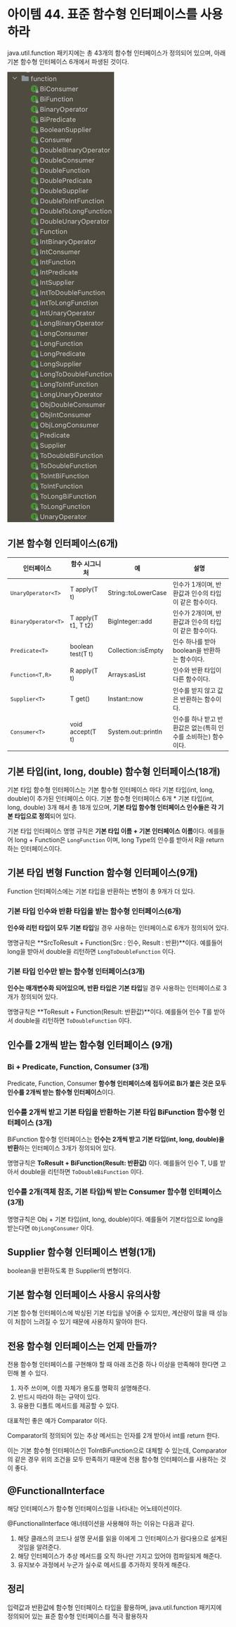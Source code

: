 # 아이템 44. 표준 함수형 인터페이스를 사용하라

java.util.function 패키지에는 총 43개의 함수형 인터페이스가 정의되어 있으며, 아래 기본 함수형 인터페이스 6개에서 파생된 것이다.

![1](./images/1.png)

## 기본 함수형 인터페이스(6개)

|인터페이스|함수 시그니처|예|설명|
|------|---|---|---|
| `UnaryOperator<T>` |T apply(T t)|String::toLowerCase|인수가 1개이며, 반환값과 인수의 타입이 같은 함수이다.|
| `BinaryOperator<T>` |T apply(T t1, T t2)|BigInteger::add|인수가 2개이며, 반환값과 인수의 타입이  같은 함수이다.|
| `Predicate<T>` |boolean test(T t)|Collection::isEmpty|인수 하나를 받아 boolean을 반환하는 함수이다.|
| `Function<T,R>` |R apply(T t)|Arrays:asList|인수와 반환 타입이 다른 함수이다.|
| `Supplier<T>` |T get()|Instant::now|인수를 받지 않고 값은 반환하는 함수이다.|
| `Consumer<T>` |void accept(T t)|System.out::println|인수를 하나 받고 반환값은 없는(특히 인수를 소비하는) 함수이다.|

## 기본 타입(int, long, double) 함수형 인터페이스(18개)

기본 타입 함수형 인터페이스는 기본 함수형 인터페이스 마다 기본 타입(int, long, double)이 추가된 인터페이스 이다. 기본 함수형 인터페이스 6개 * 기본 타입(int, long, double) 3개 해서 총 18개 있으며, **기본 타입 함수형 인터페이스 인수들은 각 기본 타입으로 정의**되어 있다.

기본 타입 인터페이스 명명 규칙은 **기본 타입 이름 + 기본 인터페이스 이름**이다. 예를들어 long + Function은 `LongFunction` 이며, long Type의 인수를 받아서 R을 return 하는 인터페이스이다.

## 기본 타입 변형 Function 함수형 인터페이스(9개)

Function 인터페이스에는 기본 타입을 반환하는 변형이 총 9개가 더 있다.

### 기본 타입 인수와 반환 타입을 받는 함수형 인터페이스(6개)

**인수와 리턴 타입이 모두 기본 타입**일 경우 사용하는 인터페이스로 6개가 정의되어 있다.

명명규칙은 **SrcToResult + Function(Src : 인수, Result : 반환)**이다. 예를들어 long을 받아서 double을 리턴하면 `LongToDoubleFunction` 이다.

### 기본 타입 인수만 받는 함수형 인터페이스(3개)

**인수는 매개변수화 되어있으며, 반환 타입은 기본 타입**일 경우 사용하는 인터페이스로 3개가 정의되어 있다.

명명규칙은 **ToResult + Function(Result: 반환값)**이다. 예를들어 인수 T를 받아서 double을 리턴하면 `ToDoubleFunction` 이다.

## 인수를 2개씩 받는 함수형 인터페이스 (9개)

### Bi + Predicate, Function, Consumer (3개)

Predicate, Function, Consumer **함수형 인터페이스에 접두어로 Bi가 붙은 것은 모두 인수를 2개씩 받는 함수형 인터페이스**이다.

### 인수를 2개씩 받고 기본 타입을 반환하는 기본 타입  BiFunction 함수형 인터페이스 (3개)

BiFunction 함수형 인터페이스는 **인수는 2개씩 받고 기본 타입(int, long, double)을 반환**하는 인터페이스 3개가 정의되어 있다.

명명규칙은 **ToResult + BiFunction(Result: 반환값)** 이다. 예를들어 인수 T, U를 받아서 double을 리턴하면 `ToDoubleBiFunction` 이다.

### 인수를 2개(객체 참조, 기본 타입)씩 받는 Consumer 함수형 인터페이스(3개)

명명규칙은 Obj + 기본 타입(int, long, double)이다. 예를들어 기본타입으로 long을 받는다면 `ObjLongConsumer` 이다.

## Supplier 함수형 인터페이스 변형(1개)

boolean을 반환하도록 한 Supplier의 변형이다.

## 기본 함수형 인터페이스 사용시 유의사항

기본 함수형 인터페이스에 박싱된 기본 타입을 넣어줄 수 있지만, 계산량이 많을 때 성능이 처참이 느려질 수 있기 때문에 사용하지 말아야 한다.

## 전용 함수형 인터페이스는 언제 만들까?

전용 함수형 인터페이스를 구현해야 할 때 아래 조건중 하나 이상을 만족해야 한다면 고민해 볼 수 있다.

1. 자주 쓰이며, 이름 자체가 용도를 명확히 설명해준다.
2. 반드시 따라야 하는 규약이 있다.
3. 유용한 디폴트 메서드를 제공할 수 있다.

대표적인 좋은 예가 Comparator 이다.

Comparator의 정의되어 있는 추상 메서드는 인자를 2개 받아서 int를 return 한다.

이는 기본 함수형 인터페이스인 ToIntBiFunction으로 대체할 수 있는데, Comparator의 같은 경우 위의 조건을 모두 만족하기 때문에 전용 함수형 인터페이스를 사용하는 것이 좋다.

## @FunctionalInterface

해당 인터페이스가 함수형 인터페이스임을 나타내는 어노테이션이다.

@FunctionalInterface 애너테이션을 사용해야 하는 이유는 다음과 같다.

1. 해당 클래스의 코드나 설명 문서를 읽을 이에게 그 인터페이스가 람다용으로 설계된 것임을 알려준다.
2. 해당 인터페이스가 추상 메서드를 오직 하나만 가지고 있어야 컴파일되게 해준다.
3. 유지보수 과정에서 누군가 실수로 메서드를 추가하지 못하게 해준다.

## 정리

입력값과 반환값에 함수형 인터페이스 타입을 활용하며, java.util.function 패키지에 정의되어 있는 표준 함수형 인터페이스를 적극 활용하자
